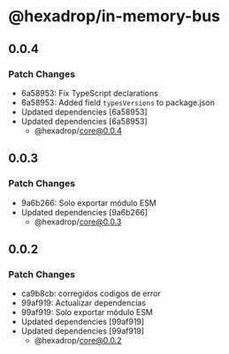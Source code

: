 # @hexadrop/in-memory-bus

## 0.0.4

### Patch Changes

- 6a58953: Fix TypeScript declarations
- 6a58953: Added field `typesVersions` to package.json
- Updated dependencies [6a58953]
- Updated dependencies [6a58953]
  - @hexadrop/core@0.0.4

## 0.0.3

### Patch Changes

- 9a6b266: Solo exportar módulo ESM
- Updated dependencies [9a6b266]
  - @hexadrop/core@0.0.3

## 0.0.2

### Patch Changes

- ca9b8cb: corregidos codigos de error
- 99af919: Actualizar dependencias
- 99af919: Solo exportar módulo ESM
- Updated dependencies [99af919]
- Updated dependencies [99af919]
  - @hexadrop/core@0.0.2

